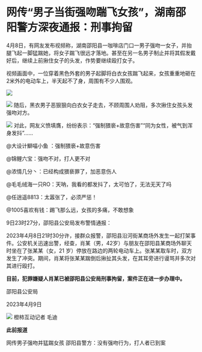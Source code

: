 # 网传“男子当街强吻踹飞女孩”，湖南邵阳警方深夜通报：刑事拘留

4月8日，有网友发布视频称，湖南邵阳县一咖啡店门口一男子强吻一女子，并抬腿飞起一脚猛踹她，将女子踹飞很远才落地。甚至在另一名男子制止并将其假发戴好后，继续上前揪住女子的头发，作势要继续殴打女子。

视频画面中，一位穿着黑色外套的男子起脚将白衣女孩踹飞起来，女孩重重地砸在2米外的电动车上，半天起不了身，周围有不少人围观。

![](https://inews.gtimg.com/om_bt/Oy92Hq1ayym7ydqw_0TgcpmRJtn4VpgoaXTgWEmSbAKdoAA/1000)

![](https://inews.gtimg.com/om_bt/Oogjjo4udbj3ObE7shIp2s59pYyXEr62qd-66ByyIh62UAA/1000)
随后，黑衣男子恶狠狠向白衣女子走去，不顾周围人劝阻，多次揪住女孩头发强吻对方。

![](https://inews.gtimg.com/om_bt/OcojJcdupMiRoesPwuO4s5nr7HWsoPG75RvWYAneydiiIAA/1000)
对此，网友义愤填膺，纷纷表示：“强制猥亵+故意伤害”“同为女性，被气到浑身发抖”……

@大设计鰤喵小鱼 ：强制猥亵+故意伤害

@锦鲤六宝：强吻不对，打人更不对

@浓情几分丶：已经构成猥亵罪了，加恶意伤人

@毛毛绒海一只RO：天呐，我看的都发抖了，太可怕了，无法无天了吗

@任逍遥8813：太嚣张了，必须严惩！

@1005喜欢有钱：踢飞那么远，女孩的多痛，不敢想象

9日23时27分，邵阳县公安局发布警情通报：

2023年4月8日21时30分许，接群众报警，邵阳县沿河街某商场外发生一起打架事件。公安机关迅速出警，经查，肖某（男，42岁）与朋友在邵阳县某商场外聊天时坐在了张某某（女，21
岁）停放在路边的两轮电动车上。张某某取车时，双方发生了冲突。期间，肖某将张某某踹倒后揪扯其头发，在其耳旁进行谩骂并多次对其进行殴打。

**目前，犯罪嫌疑人肖某已被邵阳县公安局刑事拘留，案件正在进一步办理中。**

邵阳县公安局

2023年4月9日

![](https://inews.gtimg.com/om_bt/O3tpn8dfH6sw-GlYwNB4K3d4-357YXRngDhv6c2ym4DIgAA/1000)
橙柿互动记者 毛迪

**此前报道**

网传男子强吻并猛踹女孩 邵阳县警方：没有强吻行为，打人者已到案

